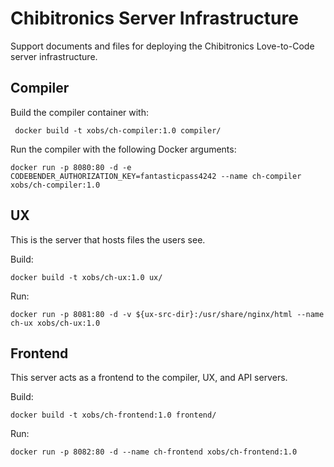 Chibitronics Server Infrastructure
===========================

Support documents and files for deploying the Chibitronics Love-to-Code
server infrastructure.


Compiler
--------

Build the compiler container with:

     docker build -t xobs/ch-compiler:1.0 compiler/

Run the compiler with the following Docker arguments:

    docker run -p 8080:80 -d -e CODEBENDER_AUTHORIZATION_KEY=fantasticpass4242 --name ch-compiler xobs/ch-compiler:1.0


UX
------

This is the server that hosts files the users see.

Build:

    docker build -t xobs/ch-ux:1.0 ux/

Run:

    docker run -p 8081:80 -d -v ${ux-src-dir}:/usr/share/nginx/html --name ch-ux xobs/ch-ux:1.0


Frontend
---------

This server acts as a frontend to the compiler, UX, and API servers.

Build:

    docker build -t xobs/ch-frontend:1.0 frontend/

Run:

    docker run -p 8082:80 -d --name ch-frontend xobs/ch-frontend:1.0